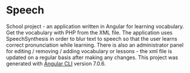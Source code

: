# Speech

School project - an application written in Angular for learning vocabulary. Get the vocabulary with PHP from the XML file. The application uses SpeechSynthesis in order to blur text to speech so that the user learns correct pronunciation while learning. There is also an administrator panel for editing / removing / adding vocabulary or lessons - the xml file is updated on a regular basis after making any changes. This project was generated with [Angular CLI](https://github.com/angular/angular-cli) version 7.0.6.

